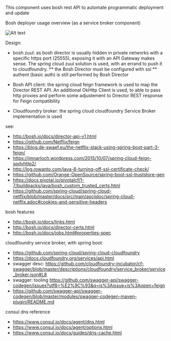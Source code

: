 This component uses bosh rest API to automate programmatic deployment and update


Bosh deployer usage overview (as a service broker component)

![Alt text](http://plantuml.com/plantuml/png/XLDRJuCm67sslwB1P_u0oKmSmxXaRibGNqrfFqQLKTBBulprjkCYPGnvWPxlVBTpIYQ-SR1QxvFuTRSFq5rDfEQKrwJIc749L0k9C5GCP-8R8UHUE7XBatqQuFiDFnHwMHhm4qKDahX43wMvKU0LkzIAdmBaqKfXM2vCnUGPzToM-X4dcqqwIiX9NNj8-sHIVDc6Kn6X2WPrASwZk0ly65EYqP3BNVeSxhRXAdbvtAwypT5KWrwwsJgXbV5z7IV-FbQa4wT0A0MbJiUfc4N_2dTgu_2XxnjXOxSZ32iDHmfbES-IK09HS8D4HPNpWv7GUDEURUV6KKSUccOJ910DtR1e67JanfShMWDV20DxUbe37A7IQ1Zl-Cwrg2MX3l3tS6Z7w537w4NjUY52DJyDPhDwJoHq3jrCwor4YmNEk7Mi3U35OaQz7DT65LUoDVUyxz4SvwguZk5_9dYakMeIb2O7c1uhmhpwjFeu9PYrY9DINRQsvKPBM_QaXiqN6k6UFpXoDvMSaNiApW3dGcZx5_m2)


Design:
* bosh zuul: as bosh director is usually hidden in private networks with a specific https port (25555), exposing it with an API Gateway makes sense.
The spring cloud zuul solution is used, with an errand to push it to cloudfoundry.
** the Bosh Director must be configured with ssl
** authent (basic auth) is still performed by Bosh Director

* Bosh API client: the spring cloud feign framework is used to map the Director REST API.
An additional OkHttp Client is used, to able to pass http proxies and perform some adjustement to Director REST response for Feign compatibility

* Cloudfoundry broker: the spring cloud cloudfoundry Service Broker implementation is used



see:
* http://bosh.io/docs/director-api-v1.html
* https://github.com/Netflix/feign
* https://blog.de-swaef.eu/the-netflix-stack-using-spring-boot-part-3-feign/
* https://jmnarloch.wordpress.com/2015/10/07/spring-cloud-feign-spdyhttp2/
* http://log.rowanto.com/java-8-turning-off-ssl-certificate-check/
* https://github.com/Orange-OpenSource/spring-boot-ssl-truststore-gen
* https://docs.pivotal.io/pivotalcf/1-7/buildpacks/java/bosh_custom_trusted_certs.html
* https://github.com/spring-cloud/spring-cloud-netflix/blob/master/docs/src/main/asciidoc/spring-cloud-netflix.adoc#cookies-and-sensitive-headers




bosh features
* http://bosh.io/docs/links.html
* http://bosh.io/docs/director-certs.html
* http://bosh.io/docs/jobs.html#properties-spec

cloudfoundry service broker, with spring boot
* https://github.com/spring-cloud/spring-cloud-cloudfoundry
* https://docs.cloudfoundry.org/services/api.html
* swagger desc: https://github.com/cloudfoundry-incubator/cf-swagger/blob/master/descriptions/cloudfoundry/service_broker/service_broker.json#L8 
* swagger:  tooling https://github.com/swagger-api/swagger-codegen/issues?utf8=%E2%9C%93&q=is%3Aissue+is%3Aopen+feign
* https://github.com/swagger-api/swagger-codegen/blob/master/modules/swagger-codegen-maven-plugin/README.md

consul dns reference
* https://www.consul.io/docs/agent/dns.html
* https://www.consul.io/docs/agent/options.html
* https://www.consul.io/docs/guides/dns-cache.html
